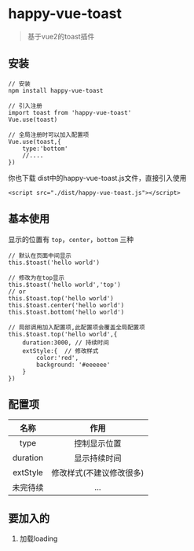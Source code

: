 # happy-vue-toast
> 基于vue2的toast插件

## 安装
```
// 安装
npm install happy-vue-toast

// 引入注册
import toast from 'happy-vue-toast'
Vue.use(toast)

// 全局注册时可以加入配置项
Vue.use(toast,{
    type:'bottom'
    //....
})
```
你也下载 dist中的happy-vue-toast.js文件，直接引入使用
```
<script src="./dist/happy-vue-toast.js"></script>
```

## 基本使用
显示的位置有 `top`，`center`，`bottom` 三种
```
// 默认在页面中间显示
this.$toast('hello world')

// 修改为在top显示
this.$toast('hello world','top')
// or 
this.$toast.top('hello world')
this.$toast.center('hello world')
this.$toast.bottom('hello world')

// 局部调用加入配置项,此配置项会覆盖全局配置项
this.$toast.top('hello world',{
    duration:3000, // 持续时间
    extStyle:{  // 修改样式
        color:'red',
        background: '#eeeeee'
    }
})
```

## 配置项
|名称|作用|
|:------:|:------:|
|type|控制显示位置|
|duration|显示持续时间|
|extStyle|修改样式(不建议修改很多)|
|未完待续|...|

## 要加入的
1. 加载loading